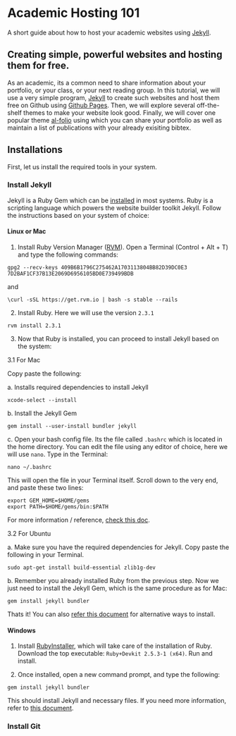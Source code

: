 # Academic Hosting 101 

A short guide about how to host your academic websites using [Jekyll](https://jekyllrb.com/).

## Creating simple, powerful websites and hosting them for free.

As an academic, its a common need to share information about your portfolio, or your class, or your next reading group. In this tutorial, we will use a very simple program, [Jekyll](https://jekyllrb.com/) to create such websites and host them free on Github using [Github Pages](https://pages.github.com/). Then, we will explore several off-the-shelf themes to make your website look good. Finally, we will cover one popular theme [al-folio](https://github.com/alshedivat/al-folio) using which you can share your portfolio as well as maintain a list of publications with your already exisiting bibtex.

## Installations

First, let us install the required tools in your system. 

### Install Jekyll

Jekyll is a Ruby Gem which can be [installed](https://jekyllrb.com/docs/installation/) in most systems. Ruby is a scripting language which powers the website builder toolkit Jekyll. Follow the instructions based on your system of choice:

#### Linux or Mac

1. Install Ruby Version Manager ([RVM](http://rvm.io/)). Open a Terminal (Control + Alt + T) and type the following commands:

```
gpg2 --recv-keys 409B6B1796C275462A1703113804BB82D39DC0E3 7D2BAF1CF37B13E2069D6956105BD0E739499BDB
```
and

```
\curl -sSL https://get.rvm.io | bash -s stable --rails
```

2. Install Ruby. Here we will use the version `2.3.1`

```
rvm install 2.3.1
```

3. Now that Ruby is installed, you can proceed to install Jekyll based on the system:

3.1 For Mac

Copy paste the following:

a. Installs required dependencies to install Jekyll

```
xcode-select --install
```

b. Install the Jekyll Gem

```
gem install --user-install bundler jekyll
```

c. Open your bash config file. Its the file called `.bashrc` which is located in the home directory. You can edit the file using any editor of choice, here we will use `nano`. Type in the Terminal:

```
nano ~/.bashrc
```

This will open the file in your Terminal itself. Scroll down to the very end, and paste these two lines:

```
export GEM_HOME=$HOME/gems
export PATH=$HOME/gems/bin:$PATH
```

For more information / reference, [check this doc](https://jekyllrb.com/docs/installation/macos/).

3.2 For Ubuntu

a. Make sure you have the required dependencies for Jekyll. Copy paste the following in your Terminal.

```
sudo apt-get install build-essential zlib1g-dev
```

b. Remember you already installed Ruby from the previous step. Now we just need to install the Jekyll Gem, which is the same procedure as for Mac:

```
gem install jekyll bundler
```

Thats it! You can also [refer this document](https://jekyllrb.com/docs/installation/ubuntu/) for alternative ways to install.


#### Windows

1. Install [RubyInstaller](https://rubyinstaller.org/downloads/), which will take care of the installation of Ruby. Download the top executable: `Ruby+Devkit 2.5.3-1 (x64)`. Run and install.

2. Once installed, open a new command prompt, and type the following:

```
gem install jekyll bundler
```

This should install Jekyll and necessary files.  If you need more information, refer to [this document](https://jekyllrb.com/docs/installation/windows/).

### Install Git

